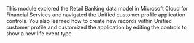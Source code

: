 This module explored the Retail Banking data model in Microsoft Cloud for Financial Services and navigated the Unified customer profile application controls. You also learned how to create new records within Unified customer profile and customized the application by editing the controls to show a new life event type.
